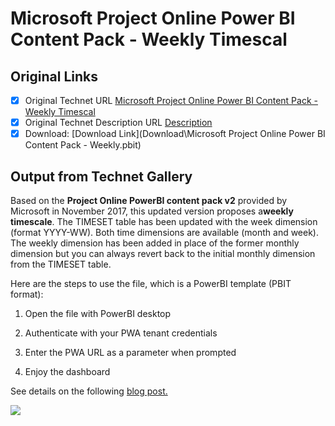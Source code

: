 # Microsoft Project Online Power BI Content Pack - Weekly Timescal

## Original Links

- [x] Original Technet URL [Microsoft Project Online Power BI Content Pack - Weekly Timescal](https://gallery.technet.microsoft.com/Online-Power-BI-Content-190f4013)
- [x] Original Technet Description URL [Description](https://gallery.technet.microsoft.com/Online-Power-BI-Content-190f4013/description)
- [x] Download: [Download Link](Download\Microsoft Project Online Power BI Content Pack - Weekly.pbit)

## Output from Technet Gallery

Based on the **Project Online PowerBI content pack v2** provided by Microsoft in November 2017, this updated version proposes a**weekly timescale**. The TIMESET table has been updated with the week dimension (format YYYY-WW). Both time dimensions are available (month and week). The weekly dimension has been added in place of the former monthly dimension but you can always revert back to the initial monthly dimension from the TIMESET table.

Here are the steps to use the file, which is a PowerBI template (PBIT format):

1. Open the file with PowerBI desktop

2. Authenticate with your PWA tenant credentials

3. Enter the PWA URL as a parameter when prompted

4. Enjoy the dashboard

See details on the following [blog post.](http://psbehindthescene.blogspot.fr/2017/12/powerbi-report-pack-v2-for-project.html)

![](Images\capture.png)

